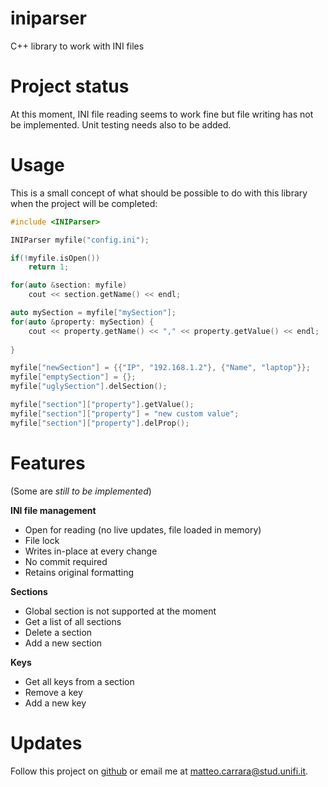 # iniparser
C++ library to work with INI files

# Project status
At this moment, INI file reading seems to work fine but
file writing has not be implemented. Unit testing needs also
to be added.

# Usage
This is a small concept of what should be possible to do
with this library when the project will be completed:
```c++
#include <INIParser>

INIParser myfile("config.ini");

if(!myfile.isOpen())
    return 1;

for(auto &section: myfile)
    cout << section.getName() << endl;

auto mySection = myfile["mySection"];
for(auto &property: mySection) {
    cout << property.getName() << "," << property.getValue() << endl;
    
}

myfile["newSection"] = {{"IP", "192.168.1.2"}, {"Name", "laptop"}};
myfile["emptySection"] = {};
myfile["uglySection"].delSection();

myfile["section"]["property"].getValue();
myfile["section"]["property"] = "new custom value";
myfile["section"]["property"].delProp();
```

# Features 
(Some are *still to be implemented*)

**INI file management**
* Open for reading (no live updates, file loaded in memory)
* File lock
* Writes in-place at every change
* No commit required
* Retains original formatting

**Sections**
* Global section is not supported at the moment
* Get a list of all sections
* Delete a section
* Add a new section

**Keys**
* Get all keys from a section
* Remove a key
* Add a new key

# Updates
Follow this project on [github](https://github.com/matteo-carrara-unifi/iniparser)
or email me at [matteo.carrara@stud.unifi.it](matteo.carrara@stud.unifi.it).